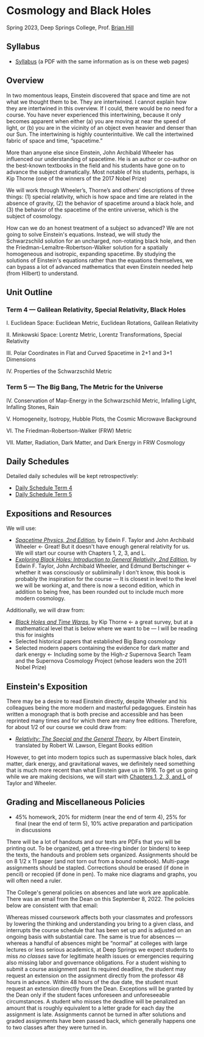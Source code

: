 # Cosmology and Black Holes

Spring 2023, Deep Springs College, Prof. [Brian Hill](../index.html)

## Syllabus

* [Syllabus](./CosmologySyllabus.pdf) (a PDF with the same information as is on these web pages)

## Overview

In two momentous leaps, Einstein discovered that space and time are not what we thought them to be. They are intertwined. I cannot explain how they are intertwined in this overview. If I could, there would be no need for a course. You have never experienced this intertwining, because it only becomes apparent when either (a) you are moving at near the speed of light, or (b) you are in the vicinity of an object even heavier and denser than our Sun. The intertwining is highly counterintuitive. We call the intertwined fabric of space and time, &ldquo;spacetime.&rdquo;

More than anyone else since Einstein, John Archibald Wheeler has influenced our understanding of spacetime. He is an author or co-author on the best-known textbooks in the field and his students have gone on to advance the subject dramatically. Most notable of his students, perhaps, is Kip Thorne (one of the winners of the 2017 Nobel Prize)

We will work through Wheeler’s, Thorne’s and others' descriptions of three things: (1) special relativity, which is how space and time are related in the absence of gravity, (2) the behavior of spacetime around a black hole, and (3) the behavior of the spacetime of the entire universe, which is the subject of cosmology.

How can we do an honest treatment of a subject so advanced? We are not going to solve Einstein's equations. Instead, we will study the Schwarzschild solution for an uncharged, non-rotating black hole, and then the Friedman-Lema&icirc;tre-Robertson-Walker solution for a spatially homogeneous and isotropic, expanding spacetime. By studying the solutions of Einstein's equations rather than the equations themselves, we can bypass a lot of advanced mathematics that even Einstein needed help (from Hilbert) to understand.

## Unit Outline

### Term 4 &mdash; Galilean Relativity, Special Relativity, Black Holes

I. Euclidean Space: Euclidean Metric, Euclidean Rotations, Galilean Relativity

II. Minkowski Space: Lorentz Metric, Lorentz Transformations, Special Relativity

III. Polar Coordinates in Flat and Curved Spacetime in 2+1 and 3+1 Dimensions

IV. Properties of the Schwarzschild Metric

### Term 5 &mdash; The Big Bang, The Metric for the Universe

IV. Conservation of Map-Energy in the Schwarzschild Metric, Infalling Light, Infalling Stones, Rain

V. Homogeneity, Isotropy, Hubble Plots, the Cosmic Microwave Background

VI. The Friedman-Robertson-Walker (FRW) Metric

VII. Matter, Radiation, Dark Matter, and Dark Energy in FRW Cosmology

## Daily Schedules

Detailed daily schedules will be kept retrospectively:

* [Daily Schedule Term 4](./daily_schedule-term_4.html)
* [Daily Schedule Term 5](./daily_schedule-term_5.html)

## Expositions and Resources

We will use:

* [*Spacetime Physics, 2nd Edition*](./resources/TaylorWheeler-SpacetimePhysics-2ndEdition-Chapters123L.pdf), by Edwin F. Taylor and John Archibald Wheeler &larr; Great! But it doesn't have enough general relativity for us. We will start our course with Chapters 1, 2, 3, and L.
* [*Exploring Black Holes: Introduction to General Relativity, 2nd Edition*](./resources/TaylorWheelerBertschinger-ExploringBlackHoles-2ndEdition.pdf), by Edwin F. Taylor, John Archibald Wheeler, and Edmund Bertschinger &larr; whether it was consciously or subliminally I don't know, this book is probably the inspiration for the course &mdash; It is closest in level to the level we will be working at, and there is now a second edition, which in addition to being free, has been rounded out to include much more modern cosmology.

Additionally, we will draw from:

* [*Black Holes and Time Warps*](https://www.amazon.com/dp/0393312763), by Kip Thorne &larr; a great survey, but at a mathematical level that is below where we want to be &mdash; I will be reading this for insights
* Selected historical papers that established Big Bang cosmology
* Selected modern papers containing the evidence for dark matter and dark energy &larr; Including some by the High-*z* Supernova Search Team and the Supernova Cosmology Project (whose leaders won the 2011 Nobel Prize)

## Einstein's Exposition

There may be a desire to read Einstein directly, despite Wheeler and his colleagues being the more modern and masterful pedagogues. Einstein has written a monograph that is both precise and accessible and has been reprinted many times and for which there are many free editions. Therefore, for about 1/2 of our course we could draw from:

* [*Relativity: The Special and the General Theory*](./resources/Einstein-Relativity-1916-ElegantBooks.pdf), by Albert Einstein, translated by Robert W. Lawson, Elegant Books edition

However, to get into modern topics such as supermassive black holes, dark matter, dark energy, and gravitational waves, we definitely need something that is much more recent than what Einstein gave us in 1916. To get us going while we are making decisions, we will start with [Chapters 1, 2, 3, and L](./resources/TaylorWheeler-SpacetimePhysics-2ndEdition-Chapters123L.pdf) of Taylor and Wheeler.

## Grading and Miscellaneous Policies

* 45% homework, 20% for midterm (near the end of term 4), 25% for final (near the end of term 5), 10% active preparation and participation in discussions

There will be a lot of handouts and our texts are PDFs that you will be printing out. To be organized, get a three-ring binder (or binders) to keep the texts, the handouts and problem sets organized. Assignments should be on 8 1/2 x 11 paper (and not torn out from a bound notebook). Multi-page assignments should be stapled. Corrections should be erased (if done in pencil) or recopied (if done in pen). To make nice diagrams and graphs, you will often need a ruler.

The College's general policies on absences and late work are applicable. There was an email from the Dean on this September 8, 2022. The policies below are consistent with that email:

Whereas missed coursework affects both your classmates and professors by lowering the thinking and understanding you bring to a given class, and interrupts the course schedule that has been set up and is adjusted on an ongoing basis with substantial care. The same is true for absences &mdash; whereas a handful of absences might be &ldquo;normal&rdquo; at colleges with large lectures or less serious academics, at Deep Springs we expect students to miss *no classes* save for legitimate health issues or emergencies requiring also missing labor and governance obligations. For a student wishing to submit a course assignment past its required deadline, the student may request an extension on the assignment directly from the professor 48 hours in advance. Within 48 hours of the due date, the student must request an extension directly from the Dean. Exceptions will be granted by the Dean only if the student faces unforeseen and unforeseeable circumstances. A student who misses the deadline will be penalized an amount that is roughly equivalent to a letter grade for each day the assignment is late. Assignments cannot be turned in after solutions and graded assignments have been passed back, which generally happens one to two classes after they were turned in.
